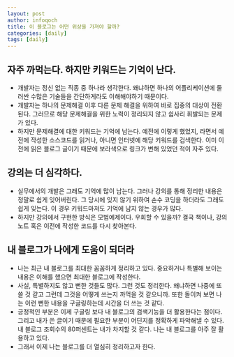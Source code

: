 ```yaml
---
layout: post
author: infoqoch
title: 이 블로그는 어떤 위상을 가져야 할까? 
categories: [daily]
tags: [daily]
---
```


## 자주 까먹는다. 하지만 키워드는 기억이 난다.
- 개발자는 정신 없는 직종 중 하나라 생각한다. 왜냐하면 하나의 어플리케이션에 둘러싼 수많은 기술들을 간단하게라도 이해해야하기 때문이다. 
- 개발자는 하나의 문제해결 이후 다른 문제 해결을 위하여 바로 집중의 대상이 전환된다. 그러므로 해당 문제해결을 위한 노력이 정리되지 않고 쉽사리 휘발되는 문제가 있다. 
- 하지만 문제해결에 대한 키워드는 기억에 남는다. 예전에 이렇게 했었지, 라면서 예전에 작성한 소스코드를 읽거나, 아니면 인터넷에 해당 키워드를 검색한다. 이미 이전에 읽은 블로그 글이기 때문에 보라색으로 링크가 변해 있었던 적이 자주 있다. 

## 강의는 더 심각하다. 
- 실무에서의 개발은 그래도 기억에 많이 남는다. 그러나 강의를 통해 정리한 내용은 정말로 쉽게 잊어버린다. 그 당시에 잊지 않기 위하여 손수 코딩을 하더라도 그래도 쉽게 잊는다. 이 경우 키워드마저도 기억에 남지 않는 경우가 많다. 
- 하지만 강의에서 구현한 방식은 모범예제이다. 우회할 수 있을까? 결국 책이나, 강의 노트 혹은 이전에 작성한 코드를 다시 찾아본다. 

## 내 블로그가 나에게 도움이 되더라
- 나는 최근 내 블로그를 최대한 꼼꼼하게 정리하고 있다. 중요하거나 특별해 보이는 내용은 이해를 했으면 최대한 블로그에 작성한다. 
- 사실, 특별하지도 않고 뻔한 것들도 많다. 그런 것도 정리한다. 왜냐하면 나중에 또 쓸 것 같고 그런데 그것을 어떻게 쓰는지 까먹을 것 같으니까. 또한 돌이켜 보면 나는 이런 뻔한 내용을 구글링하는데 시간을 더 쓰는 것 같다. 
- 긍정적인 부분은 이제 구글링 보다 내 블로그의 검색기능을 더 활용한다는 점이다. 그리고 내가 쓴 글이기 때문에 필요한 부분이 어딘지를 정확하게 파악해낼 수 있다. 내 블로그 조회수의 80퍼센트는 내가 차지할 것 같다. 나는 내 블로그를 아주 잘 활용하고 있다. 
- 그래서 이제 나는 블로그를 더 열심히 정리하고자 한다. 

